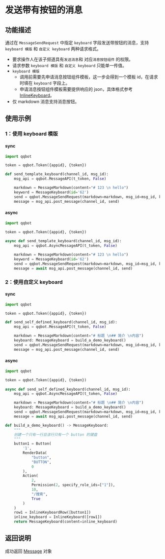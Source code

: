 # 发送带有按钮的消息

## 功能描述

通过在 `MessageSendRequest` 中指定 `keyboard` 字段发送带按钮的消息，支持 `keyboard 模版` 和 `自定义 keyboard` 两种请求格式。

- 要求操作人在该子频道具有`发送消息`和 对应`消息按钮组件` 的权限。
- 请求参数 `keyboard 模版` 和 `自定义 keyboard` 只能单一传值。
- `keyboard 模版`
   - 调用前需要先申请消息按钮组件模板，这一步会得到一个模板 id，在请求时填在 `keyboard` 字段上。
   - 申请消息按钮组件模板需要提供响应的 json，具体格式参考 [InlineKeyboard](../../model/inline_keyboard.md#InlineKeyboard)。
- 仅 markdown 消息支持消息按钮。

## 使用示例

### 1：使用 keyboard 模版

#### sync

```python
import qqbot

token = qqbot.Token({appid}, {token})

def send_template_keyboard(channel_id, msg_id):
    msg_api = qqbot.MessageAPI(t_token, False)

    markdown = MessageMarkdown(content="# 123 \n hello")
    keyword = MessageKeyboard(id='62')
    send = qqbot.MessageSendRequest(markdown=markdown, msg_id=msg_id, keyboard=keyword)
    message = msg_api.post_message(channel_id, send)
```

#### async

```python
import qqbot

token = qqbot.Token({appid}, {token})
 
async def send_template_keyboard(channel_id, msg_id):
    msg_api = qqbot.AsyncMessageAPI(t_token, False)

    markdown = MessageMarkdown(content="# 123 \n hello")
    keyword = MessageKeyboard(id='62')
    send = qqbot.MessageSendRequest(markdown=markdown, msg_id=msg_id, keyboard=keyword)
    message = await msg_api.post_message(channel_id, send)
```

### 2：使用自定义 keyboard

#### sync

```python
import qqbot

token = qqbot.Token({appid}, {token})

def send_self_defined_keyboard(channel_id, msg_id):
    msg_api = qqbot.MessageAPI(t_token, False)

    markdown = MessageMarkdown(content="# 标题 \n## 简介 \n内容")
    keyboard: MessageKeyboard = build_a_demo_keyboard()
    send = qqbot.MessageSendRequest(markdown=markdown, msg_id=msg_id, keyboard=keyboard)
    message = msg_api.post_message(channel_id, send)
```

#### async

```python
import qqbot

token = qqbot.Token({appid}, {token})
 
async def send_self_defined_keyboard(channel_id, msg_id):
    msg_api = qqbot.AsyncMessageAPI(t_token, False)

    markdown = MessageMarkdown(content="# 标题 \n## 简介 \n内容")
    keyboard: MessageKeyboard = build_a_demo_keyboard()
    send = qqbot.MessageSendRequest(markdown=markdown, msg_id=msg_id, keyboard=keyboard)
    message = await msg_api.post_message(channel_id, send)
```


```python
def build_a_demo_keyboard() -> MessageKeyboard:
    """
    创建一个只有一行且该行只有一个 button 的键盘
    """
    button1 = Button(
        '1',
        RenderData(
            "button",
            "BUTTON",
            0
        ),
        Action(
            2,
            Permission(2, specify_role_ids=["1"]),
            10,
            "/搜索",
            True
        )
    )
    row1 = InlineKeyboardRow([button1])
    inline_keyboard = InlineKeyboard([row1])
    return MessageKeyboard(content=inline_keyboard)
```

## 返回说明

成功返回 [Message](../../model/message.md#message) 对象
